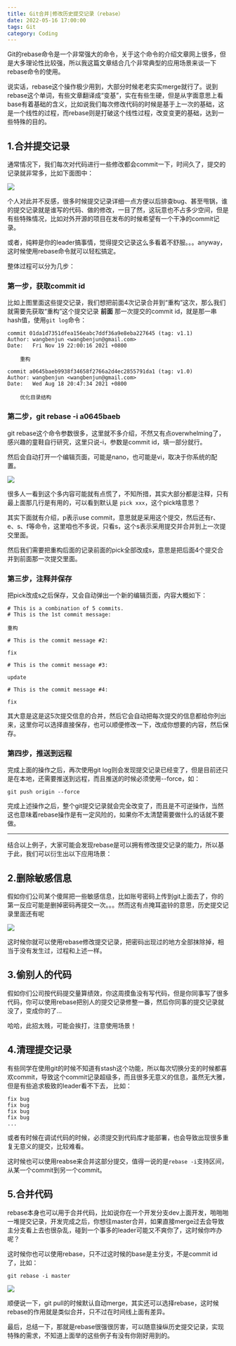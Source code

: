 ```yaml
---
title: Git合并|修改历史提交记录（rebase）
date: 2022-05-16 17:00:00
tags: Git
category: Coding
---
```

Git的rebase命令是一个非常强大的命令，关于这个命令的介绍文章网上很多，但是大多理论性比较强，所以我这篇文章结合几个非常典型的应用场景来谈一下rebase命令的使用。

说实话，rebase这个操作极少用到，大部分时候老老实实merge就行了。说到rebase这个单词，有些文章翻译成“变基”，实在有些生硬，但是从字面意思上看base有着基础的含义，比如说我们每次修改代码的时候是基于上一次的基础，这是一个线性的过程，而rebase则是打破这个线性过程，改变变更的基础，达到一些特殊的目的。

<!--more-->

## 1.合并提交记录
通常情况下，我们每次对代码进行一些修改都会commit一下，时间久了，提交的记录就非常多，比如下面图中：

<img src="/images/2022/gitlog.png"/>

个人对此并不反感，很多时候提交记录详细一点方便以后排查bug、甚至甩锅，谁的提交记录就是谁写的代码、做的修改，一目了然，这玩意也不占多少空间，但是有些特殊情况，比如对外开源的项目在发布的时候希望有一个干净的commit记录。

或者，纯粹是你的leader搞事情，觉得提交记录这么多看着不舒服。。。anyway，这时候使用rebase命令就可以轻松搞定。

整体过程可以分为几步：
                             
### 第一步，获取commit id
比如上图里面这些提交记录，我们想把前面4次记录合并到“重构”这次，那么我们就需要先获取“重构”这个提交记录 **前面** 那一次提交的commit id，就是那一串hash值，使用```git log```命令：
```shell
commit 01da1d7351dfea156eabc7ddf36a9e8eba227645 (tag: v1.1)
Author: wangbenjun <wangbenjun@gmail.com>
Date:   Fri Nov 19 22:00:16 2021 +0800

    重构

commit a0645baeb9938f34658f2766a2d4ec2855791da1 (tag: v1.0)
Author: wangbenjun <wangbenjun@gmail.com>
Date:   Wed Aug 18 20:47:34 2021 +0800

    优化目录结构
```

### 第二步，git rebase -i a0645baeb
git rebase这个命令参数很多，这里就不多介绍，不然又有点overwhelming了，感兴趣的童鞋自行研究，这里只说-i，参数是commit id，填一部分就行。

然后会自动打开一个编辑页面，可能是nano，也可能是vi，取决于你系统的配置。

<img src="/images/2022/gitrebase.png"/>

很多人一看到这个多内容可能就有点慌了，不知所措，其实大部分都是注释，只有最上面那几行是有用的，可以看到默认是 ```pick xxx```，这个pick啥意思？

其实下面就有介绍，p表示use commit，意思就是采用这个提交，然后还有r、e、s、f等命令，这里咱也不多说，只看s，这个s表示采用提交并合并到上一次提交里面。

然后我们需要把重构后面的记录前面的pick全部改成s，意思是把后面4个提交合并到前面那一次提交里面。

### 第三步，注释并保存
把pick改成s之后保存，又会自动弹出一个新的编辑页面，内容大概如下：
```shell
# This is a combination of 5 commits.
# This is the 1st commit message:

重构

# This is the commit message #2:

fix

# This is the commit message #3:

update

# This is the commit message #4:

fix
```
其大意是这是这5次提交信息的合并，然后它会自动把每次提交的信息都给你列出来，这里你可以选择直接保存，也可以顺便修改一下，改成你想要的内容，然后保存。

### 第四步，推送到远程
完成上面的操作之后，再次使用git log则会发现提交记录已经变了，但是目前还只是在本地，还需要推送到远程，而且推送的时候必须使用--force，如：
```shell
git push origin --force
```
完成上述操作之后，整个git提交记录就会完全改变了，而且是不可逆操作，当然这也意味着rebase操作是有一定风险的，如果你不太清楚需要做什么的话就不要做。

---

结合以上例子，大家可能会发现rebase是可以拥有修改提交记录的能力，所以基于此，我们可以衍生出以下应用场景：

## 2.删除敏感信息
假如你们公司某个傻屌把一些敏感信息，比如账号密码上传到git上面去了，你的第一反应可能是删掉密码再提交一次。。。然而这有点掩耳盗铃的意思，历史提交记录里面还有呢

<img src="/images/2022/gitpassword.png"/>

这时候你就可以使用rebase修改提交记录，把密码出现过的地方全部抹除掉，相当于没有发生过，过程和上述一样。

## 3.偷别人的代码
假如你们公司按代码提交量算绩效，你这周摸鱼没有写代码，但是你同事写了很多代码，你可以使用rebase把别人的提交记录修整一番，然后你同事的提交记录就没了，变成你的了...

哈哈，此招太贱，可能会挨打，注意使用场景！

## 4.清理提交记录
有些同学在使用git的时候不知道有stash这个功能，所以每次切换分支的时候都喜欢commit，导致这个commit记录超级多，而且很多无意义的信息，虽然无大雅，但是有些追求极致的leader看不下去，
比如：
```
fix bug
fix bug
fix bug
fix bug
...
```
或者有时候在调试代码的时候，必须提交到代码库才能部署，也会导致出现很多重复无意义的提交，比较难看。

这时候也可以使用reabse来合并这部分提交，值得一说的是```rebase -i```支持区间，从某一个commit到另一个commit。

## 5.合并代码
rebase本身也可以用于合并代码，比如说你在一个开发分支dev上面开发，啪啪啪一堆提交记录，开发完成之后，你想往master合并，如果直接merge过去会导致主分支看上去也很杂乱，碰到一个事多的leader可能又不爽你了，这时候你咋办呢？

这时候你也可以使用rebase，只不过这时候的base是主分支，不是commit id了，比如：
```shell
git rebase -i master
```

<img src="/images/2022/gitpull.png"/>

顺便说一下，git pull的时候默认自动merge，其实还可以选择rebase，这时候rebase的作用就是类似合并，只不过在时间线上面有差异。


最后，总结一下，那就是rebase很强很厉害，可以随意操纵历史提交记录，实现特殊的需求，不知道上面举的这些例子有没有你刚好用到的。